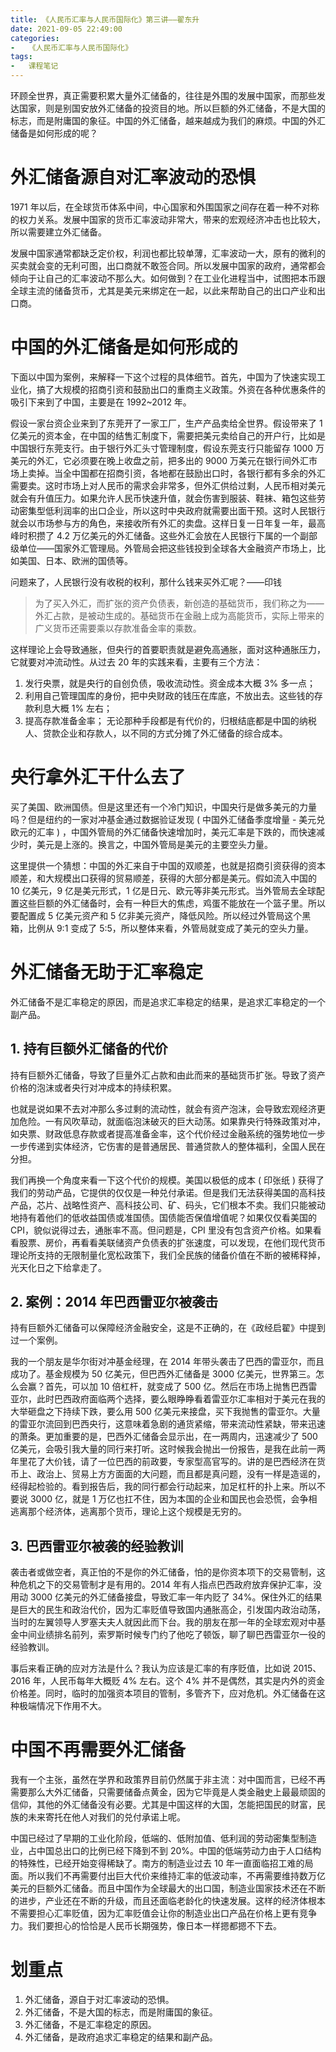 ```yaml
---
title: 《人民币汇率与人民币国际化》第三讲——翟东升
date: 2021-09-05 22:49:00
categories:
-   《人民币汇率与人民币国际化》
tags:
-   课程笔记
---
```

环顾全世界，真正需要积累大量外汇储备的，往往是外围的发展中国家，而那些发达国家，则是别国安放外汇储备的投资目的地。所以巨额的外汇储备，不是大国的标志，而是附庸国的象征。中国的外汇储备，越来越成为我们的麻烦。中国的外汇储备是如何形成的呢？

# 外汇储备源自对汇率波动的恐惧
1971 年以后，在全球货币体系中间，中心国家和外围国家之间存在着一种不对称的权力关系。发展中国家的货币汇率波动非常大，带来的宏观经济冲击也比较大，所以需要建立外汇储备。

发展中国家通常都缺乏定价权，利润也都比较单薄，汇率波动一大，原有的微利的买卖就会变的无利可图，出口商就不敢签合同。所以发展中国家的政府，通常都会倾向于让自己的汇率波动不那么大。如何做到？在工业化进程当中，试图把本币跟全球主流的储备货币，尤其是美元来绑定在一起，以此来帮助自己的出口产业和出口商。

# 中国的外汇储备是如何形成的
下面以中国为案例，来解释一下这个过程的具体细节。首先，中国为了快速实现工业化，搞了大规模的招商引资和鼓励出口的重商主义政策。外资在各种优惠条件的吸引下来到了中国，主要是在 1992~2012 年。

假设一家台资企业来到了东莞开了一家工厂，生产产品卖给全世界。假设带来了 1 亿美元的资本金，在中国的结售汇制度下，需要把美元卖给自己的开户行，比如是中国银行东莞支行。由于银行外汇头寸管理制度，假设东莞支行只能留存 1000 万美元的外汇，它必须要在晚上收盘之前，把多出的 9000 万美元在银行间外汇市场上卖掉。当全中国都在招商引资，各地都在鼓励出口时，各银行都有多余的外汇需要卖。这时市场上对人民币的需求会非常多，但外汇供给过剩，人民币相对美元就会有升值压力。如果允许人民币快速升值，就会伤害到服装、鞋袜、箱包这些劳动密集型低利润率的出口企业，所以这时中央政府就需要出面干预。这时人民银行就会以市场参与方的角色，来接收所有外汇的卖盘。这样日复一日年复一年，最高峰时积攒了 4.2 万亿美元的外汇储备。这些外汇会放在人民银行下属的一个副部级单位——国家外汇管理局。外管局会把这些钱投到全球各大金融资产市场上，比如美国、日本、欧洲的国债等。

问题来了，人民银行没有收税的权利，那什么钱来买外汇呢？——印钱

> 为了买入外汇，而扩张的资产负债表，新创造的基础货币，我们称之为——外汇占款，是被动生成的。基础货币在金融上成为高能货币，实际上带来的广义货币还需要乘以存款准备金率的乘数。

这样理论上会导致通胀，但央行的首要职责就是避免高通胀，面对这种通胀压力，它就要对冲流动性。从过去 20 年的实践来看，主要有三个方法：

1.  发行央票，就是央行的自创负债，吸收流动性。资金成本大概 3% 多一点；
2.  利用自己管理国库的身份，把中央财政的钱压在库底，不放出去。这些钱的存款利息大概 1% 左右；
3.  提高存款准备金率；
无论那种手段都是有代价的，归根结底都是中国的纳税人、贷款企业和存款人，以不同的方式分摊了外汇储备的综合成本。

# 央行拿外汇干什么去了
买了美国、欧洲国债。但是这里还有一个冷门知识，中国央行是做多美元的力量吗？但是纽约的一家对冲基金通过数据验证发现 ( 中国外汇储备季度增量 - 美元兑欧元的汇率 ) ，中国外管局的外汇储备快速增加时，美元汇率是下跌的，而快速减少时，美元是上涨的。换言之，中国外管局是美元的主要空头力量。

这里提供一个猜想：中国的外汇来自于中国的双顺差，也就是招商引资获得的资本顺差，和大规模出口获得的贸易顺差，获得的大部分都是美元。假如流入中国的 10 亿美元，9 亿是美元形式，1 亿是日元、欧元等非美元形式。当外管局去全球配置这些巨额的外汇储备时，会有一种巨大的焦虑，鸡蛋不能放在一个篮子里。所以要配置成 5 亿美元资产和 5 亿非美元资产，降低风险。所以经过外管局这个黑箱，比例从 9:1 变成了 5:5，所以整体来看，外管局就变成了美元的空头力量。

# 外汇储备无助于汇率稳定
外汇储备不是汇率稳定的原因，而是追求汇率稳定的结果，是追求汇率稳定的一个副产品。

## 1. 持有巨额外汇储备的代价
持有巨额外汇储备，导致了巨量外汇占款和由此而来的基础货币扩张。导致了资产价格的泡沫或者央行对冲成本的持续积累。

也就是说如果不去对冲那么多过剩的流动性，就会有资产泡沫，会导致宏观经济更加危险。一有风吹草动，就面临泡沫破灭的巨大动荡。如果靠央行特殊政策对冲，如央票、财政低息存款或者提高准备金率，这个代价经过金融系统的强势地位一步一步传递到实体经济，它伤害的是普通居民、普通贷款人的整体福利，全国人民在分担。

我们再换一个角度来看一下这个代价的规模。美国以极低的成本 ( 印张纸 ) 获得了我们的劳动产品，它提供的仅仅是一种兑付承诺。但是我们无法获得美国的高科技产品，芯片、战略性资产、高科技公司、矿、码头，它们根本不卖。我们只能被动地持有着他们的低收益国债或准国债。国债能否保值增值呢？如果仅仅看美国的 CPI，貌似说得过去，通胀率不高。但问题是，CPI 里没有包含资产价格。如果看看股票、房价，再看看美联储资产负债表的扩张速度，可以发现，在他们现代货币理论所支持的无限制量化宽松政策下，我们全民族的储备价值在不断的被稀释掉，光天化日之下给拿走了。

## 2. 案例：2014 年巴西雷亚尔被袭击
持有巨额外汇储备可以保障经济金融安全，这是不正确的，在《政经启翟》中提到过一个案例。

我的一个朋友是华尔街对冲基金经理，在 2014 年带头袭击了巴西的雷亚尔，而且成功了。基金规模为 50 亿美元，但巴西外汇储备是 3000 亿美元，世界第三。怎么会赢？首先，可以加 10 倍杠杆，就变成了 500 亿。然后在市场上抛售巴西雷亚尔，此时巴西政府面临两个选择，要么眼睁睁看着雷亚尔汇率相对于美元在我的大举砸盘之下持续下跌，要么用 500 亿美元来接盘，买下我抛售的雷亚尔。大量的雷亚尔流回到巴西央行，这意味着急剧的通货紧缩，带来流动性紧缺，带来迅速的萧条。更加重要的是，巴西外汇储备会显示出，在一两周内，迅速减少了 500 亿美元，会吸引我大量的同行来打听。这时候我会抛出一份报告，是我在此前一两年里花了大价钱，请了一位巴西的前政要，专家型高官写的。讲的是巴西经济在货币上、政治上、贸易上方方面面的大问题，而且都是真问题，没有一样是造谣的，经得起检验的。看到报告后，我的同行都会行动起来，加足杠杆的扑上来。所以不要说 3000 亿，就是 1 万亿也扛不住，因为本国的企业和国民也会恐慌，会争相逃离那个经济体，逃离那个货币，理论上这个规模是无穷的。

## 3. 巴西雷亚尔被袭的经验教训
袭击者或做空者，真正怕的不是你的外汇储备，怕的是你资本项下的交易管制，这种危机之下的交易管制才是有用的。2014 年有人指点巴西政府放弃保护汇率，没用动 3000 亿美元的外汇储备接盘，导致汇率一年内贬了 34%。保住外汇的结果是巨大的民生和政治代价，因为汇率贬值导致国内通胀高企，引发国内政治动荡，当时的左翼领导人罗塞夫夫人就因此而下台。我的朋友在那一年的全球宏观对中基金中间业绩排名前列，索罗斯时候专门约了他吃了顿饭，聊了聊巴西雷亚尔一役的经验教训。

事后来看正确的应对方法是什么？我认为应该是汇率的有序贬值，比如说 2015、2016 年，人民币每年大概贬 4% 左右。这个 4% 并不是偶然，其实是内外的资金价格差。同时，临时的加强资本项目的管制，多管齐下，应对危机。外汇储备在这种极端情况下作用不大。

# 中国不再需要外汇储备
我有一个主张，虽然在学界和政策界目前仍然属于非主流：对中国而言，已经不再需要那么大外汇储备，只需要储备点黄金，因为它毕竟是人类金融史上最最顽固的信仰，其他的外汇储备没有必要。尤其是中国这样的大国，怎能把国民的财富，民族的未来寄托在他人对我们的兑付承诺上呢。

中国已经过了早期的工业化阶段，低端的、低附加值、低利润的劳动密集型制造业，占中国总出口的比例已经下降到不到 20%。中国的低端劳动力由于人口结构的特殊性，已经开始变得稀缺了。南方的制造业过去 10 年一直面临招工难的局面。所以我们不再需要付出巨大代价来维持汇率的低波动率，不再需要维持数万亿美元的巨额外汇储备。而且中国作为全球最大的出口国，制造业国家技术还在不断的进步，产业还在不断的升级，而且还面临老龄化的快速发展。这样的经济体根本不需要担心汇率贬值，因为汇率贬值会让你的制造业出口产品在价格上更有竞争力。我们要担心的恰恰是人民币长期强势，像日本一样摁都摁不下去。

# 划重点
1.  外汇储备，源自于对汇率波动的恐惧。
2.  外汇储备，不是大国的标志，而是附庸国的象征。
3.  外汇储备，不是汇率稳定的原因。
4.  外汇储备，是政府追求汇率稳定的结果和副产品。
